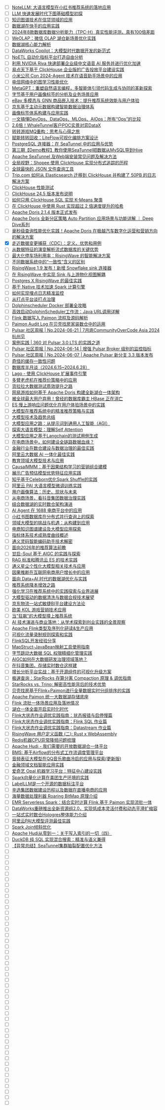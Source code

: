 - [ ] [NoteLLM: 大语言模型在小红书推荐系统的落地应用](https://mp.weixin.qq.com/s/j3cV3OqQrJxLfLWDC89qBA)
- [ ] [LLM 快速发展时代下图基础模型初探](https://mp.weixin.qq.com/s/B62GXESrTQTz7g59WOPjSQ)
- [ ] [知识图谱技术在信贷领域的应用](https://mp.weixin.qq.com/s/9ib_MraX0-UsC-tlclJ8vg)
- [ ] [数据湖在快手的应用实践](https://mp.weixin.qq.com/s/DHNnMLs9wfKkFKIcpDZE4w)
- [ ] [2024年8款数据库数据分析能力（TPC-H）真实性能评测，真有100倍差距](https://mp.weixin.qq.com/s/3Mjn8UMz10KY1iXPlKqQ7w)
- [ ] [WeOLAP：微信 OLAP 湖仓新场景优化实践](https://mp.weixin.qq.com/s/4A3tX-_inReYIK4Y1w-w9w)
- [ ] [数据湖核心能力解析](https://mp.weixin.qq.com/s/JMaZGPDpQDvC1HMEy7S0_g)
- [ ] [DataWorks Copilot：大模型时代数据开发的新范式](https://mp.weixin.qq.com/s/kRRqEd_ZNX8FX6uiYUfgiA)
- [ ] [NoETL 自动化指标平台打造自由分析](https://mp.weixin.qq.com/s/8SdLDH74b-yl2NA0XPfhKQ)
- [ ] [利用 NVIDIA Riva 快速部署企业级中文语音 AI 服务并进行优化加速](https://mp.weixin.qq.com/s/S8LVupwWUqDvhqeOGgfi3A)
- [ ] [易点天下基于 ClickHouse 企业版的广告投放平台建设实践](https://mp.weixin.qq.com/s/OMrNkNsRbt4ZAUv7b_kPog)
- [ ] [小米公司 Con 2024-Agent 技术在语音助手场景中的应用](https://mp.weixin.qq.com/s/HDWd-VpbC9jdiNYCvMLTPA)
- [ ] [电信网络中的图学习性能优化](https://mp.weixin.qq.com/s/dUcPZqExORdSJygU-ug0YA)
- [ ] [MetaGPT：重塑自然语言编程，多智能体引领代码生成与协同的革新探索](https://mp.weixin.qq.com/s/Ny8I2ZTEoZb_69KS_QMuJQ)
- [ ] [字节基于用户画像标签的分析及业务场景应用](https://mp.weixin.qq.com/s/T7FkwKrhR7gGRaGuA-xOAg)
- [ ] [eBay 多模态与 GNN 商品嵌入技术：提升推荐系统效能与用户体验](https://mp.weixin.qq.com/s/x6qmjEoBs7g_uG05Y9B0mA)
- [ ] [京东基于主动元数据构建智能数据治理体系](https://mp.weixin.qq.com/s/ln5SuM_zrkbIrUqjFo3bDQ)
- [ ] [画像标签体系构建与应用实践](https://mp.weixin.qq.com/s/rUf8bhSsJV4aRbrA-B52xA)
- [ ] [一文搞懂DevOps、DataOps、MLOps、AIOps：所有“Ops”的比较](https://mp.weixin.qq.com/s/cNyjeSJzQdYFXMj_KQ6OXA)
- [ ] [2.6倍！WhaleTunnel客户POC实景对弈DataX](https://mp.weixin.qq.com/s/kp0H0CS5OFIm7WqGFEASDw)
- [ ] [转转游戏MQ重构：思考与心得之旅](https://mp.weixin.qq.com/s/bSFQVcLPFqOi5uKLxvAXUA)
- [ ] [赋能转转回收：LiteFlow可视化编排方案设计](https://mp.weixin.qq.com/s/Go6cDZvuvN-NH_gxcg77uw)
- [ ] [PostgreSQL 连接器：在 SeaTunnel 中的应用与优势](https://mp.weixin.qq.com/s/-qXuwib1Sm_9qwsX5uQIZg)
- [ ] [第三期【Demo教程】教你使用SeaTunnel把数据从MySQL导到Hive](https://mp.weixin.qq.com/s/z7PMH2D2wMpUEXPaF1m3Cw)
- [ ] [Apache SeaTunnel 及Web端安装常见问题及解决方法](https://mp.weixin.qq.com/s/N7M9bCxtZ_tb45IGfxqOjQ)
- [ ] [全局视野：Shopee 使用 ClickHouse 实现分布式追踪的历程](https://mp.weixin.qq.com/s/suTCx5c0ujXIWzAwuD5QiQ)
- [ ] [全球最快的 JSON 文件查询工具](https://mp.weixin.qq.com/s/QjqSsVjTlJwk7wSOZ62SwQ)
- [ ] [Trip.com 如何从 Elasticsearch 迁移到 ClickHouse 并构建了 50PB 的日志解决方案](https://mp.weixin.qq.com/s/qosGdlMJO_w2Ge3i0hdHlA)
- [ ] [ClickHouse 性能测试](https://mp.weixin.qq.com/s/K16eaRb6dKYmqxZU_2Kv2A)
- [ ] [ClickHouse 24.5 版本发布说明](https://mp.weixin.qq.com/s/1rB-F21Ax9kiUvWVDjb63w)
- [ ] [如何只用 ClickHouse SQL 实现 K-Means 聚类](https://mp.weixin.qq.com/s/3R_V1uFoyiNpYSrJ4-UhuQ)
- [ ] [在 ClickHouse 中使用 Rust 实现超过 2 倍速度提升的哈希](https://mp.weixin.qq.com/s/95FGZE63AM1ftp2jgyDfgw)
- [ ] [Apache Doris 2.1.4 版本正式发布](https://mp.weixin.qq.com/s/4viUeI1pWBCB6kO_dIy_DQ)
- [ ] [Apache Doris 全新分区策略 Auto Partition 应用场景与功能详解 ｜ Deep Dive系列](https://mp.weixin.qq.com/s/pVymtMS5bKTPnKyo-90qWg)
- [ ] [毫秒级查询性能优化实践！Apache Doris 在极越汽车数字化运营和营销方向的解决方案](https://mp.weixin.qq.com/s/fGyIKrtQ-N4x2wRiUvDK9g)
- [x] [走近数据变更捕获（CDC）：定义、优势和用例](https://smartsi.blog.csdn.net/article/details/140071310)
- [ ] [从数据特征的演变解析流式数据库的关键优势](https://mp.weixin.qq.com/s/54FKa8M66LBhqvT5Tsortg)
- [ ] [最大化停车场利用率：RisingWave 的智能解决方案](https://mp.weixin.qq.com/s/eNQ2CZkRfkCltoAwd1bdzg)
- [ ] [不同数据系统中的“一致性”含义的区别](https://mp.weixin.qq.com/s/hrbUratR8RAYJyqTtaRcYQ)
- [ ] [RisingWave 1.9 发布！新增 Snowflake sink 连接器](https://mp.weixin.qq.com/s/yjjfpwUTFBayJWTYmHhUYg)
- [ ] [在 RisingWave 中实现 Sink 与上游物化视图解耦](https://mp.weixin.qq.com/s/nxnBQvXTyVAhG34WwnDN6w)
- [ ] [Postgres X RisingWave 的最佳实践](https://mp.weixin.qq.com/s/wAX6myimHiSLDL5r0X9u0Q)
- [ ] [基于 Native 技术加速 Spark 计算引擎](https://mp.weixin.qq.com/s/xdO3sXkW4bJ7ykJRUkQIVw)
- [ ] [如何实现埋点日志精准监控](https://mp.weixin.qq.com/s/rPXTjd5bSVNusebJq7wBPg)
- [ ] [从打点平台谈打点治理](https://mp.weixin.qq.com/s/aSAoriqAbHal_jjZWFuoHQ)
- [ ] [Dolphinscheduler Docker 部署全攻略](https://mp.weixin.qq.com/s/GSv4q0myfCtBF611Vua4dA)
- [ ] [高效启动DolphinScheduler工作流：Java URL调用详解](https://mp.weixin.qq.com/s/cyiZgw0FFIkiM6n0tGQ9XA)
- [ ] [Flink 数据写入 Paimon 流程及源码解析](https://mp.weixin.qq.com/s/badeiuTFCpcNSmarCaSahw)
- [ ] [Paimon Audit Log 在贝壳找房家装数仓中的运用](https://mp.weixin.qq.com/s/OoFwRAlebWdo_QbOPKRwNA)
- [ ] [Pulsar 社区周报 | No.2024-06-21 | 7月底CommunityOverCode Asia 2024 杭州见](https://mp.weixin.qq.com/s/KFMFz60kMzW0d9hhkcy25Q)
- [ ] [案例实践 | 360 对 Pulsar 3.0 LTS 的实践之道](https://mp.weixin.qq.com/s/Wk2uLw_l5pEF5dTqZmzVQQ)
- [ ] [Pulsar 社区周报 | No.2024-06-14 | 增强 Pulsar Broker 级别的监控指标](https://mp.weixin.qq.com/s/W0aXdmDbHgdoxwm6B1icsg)
- [ ] [Pulsar 社区周报 | No.2024-06-07 | Apache Pulsar 新分支 3.3 版本发布](https://mp.weixin.qq.com/s/svxCG_cAqYJ8xXUdjmoXoQ)
- [ ] [奇怪的缓存一致性问题](https://mp.weixin.qq.com/s/la8YoEHd806Ovs-k1siLLg  )
- [ ] [数据库半月谈（2024.6.15~2024.6.28）](https://mp.weixin.qq.com/s/5DUNdqvIqOE860ZAlFEyRw)
- [ ] [Lago - 使用 ClickHouse 扩展事件引擎](https://mp.weixin.qq.com/s/kB75sDdKuCd1Pui7kjax2Q)
- [ ] [多臂老虎机在推荐价策略中的应用](https://mp.weixin.qq.com/s/ZCJOWAwS2XepQwAH9Ttqsw)
- [ ] [货拉拉大数据测试质效提升之路](https://mp.weixin.qq.com/s/Bw1dQAr2u-eQtjc2IPQSVw)
- [ ] [网易游戏如何基于 Apache Doris 构建全新湖仓一体架构](https://mp.weixin.qq.com/s/ZJ3_ihETcxvkNunoRZd8vA)
- [ ] [被全球最大用户弃用！曾经的数据库霸主 HBase 正在消亡](https://mp.weixin.qq.com/s/8T-npUFgZyS4dNm_EU3_5Q)
- [ ] [ES 慢上游响应问题优化在用户体验场景中的实践](https://mp.weixin.qq.com/s/L_inW26azHHmp7n3WVBrZg)
- [ ] [大模型在推荐系统中的精准推荐策略与实践](https://mp.weixin.qq.com/s/jCadnLzlG5QeGq-VEJ1EZA)
- [ ] [大模型技术及趋势总结](https://mp.weixin.qq.com/s/0RWIjzcB7dWhxrokWBJkdA)
- [ ] [大模型应用之路：从提示词到通用人工智能（AGI）](https://mp.weixin.qq.com/s/CQ9IslX9F6mE18V2X-2w1A)
- [ ] [探索大语言模型：理解Self Attention](https://mp.weixin.qq.com/s/GFcY9TFshk_G6MLo1dRD8wss)
- [ ] [大模型应用之基于Langchain的测试用例生成](https://mp.weixin.qq.com/s/Qq3ofWd6etKHEfejmY8wjg)
- [ ] [在电商场景中，如何建设全链路数据血缘？](https://mp.weixin.qq.com/s/z53zdzaL-Q8Zx7Kn4m-nVw)
- [ ] [金融行业在数仓建设与数据治理的最佳实践](https://mp.weixin.qq.com/s/7gyHOx1OreCFJlmnI5LYbA )
- [ ] [阿里云大数据 AI 一体化最佳实践](https://mp.weixin.qq.com/s/r_St9mUDASWESKIC3C372w)
- [ ] [教育领域大模型技术与应用](https://mp.weixin.qq.com/s/ss_wDcRKORhX-9vEhyWt7w)
- [ ] [CausalMMM：基于因果结构学习的营销组合建模](https://mp.weixin.qq.com/s/_Ln0Up5dukwXPWYQdLwMSQ)
- [ ] [展示广告预估模型优势特征应用实践](https://mp.weixin.qq.com/s/5WDz015M3wY0ovdWqIHm7w)
- [ ] [知乎基于Celeborn优化Spark Shuffle的实践](https://mp.weixin.qq.com/s/3Bk2Pk01Q_MtMGdv9BWBvA)
- [ ] [阿里云 PAI 大语言模型微调训练实践](https://mp.weixin.qq.com/s/dNoxNCRQGe7d8_GbuF-P5g)
- [ ] [用户画像算法：历史、现状与未来](https://mp.weixin.qq.com/s/YO028TBoOBWU9H3Z-1XQMQ)
- [ ] [从电商场景，看抖音集团数据治理实践](https://mp.weixin.qq.com/s/j2fir1BjgITTt5pJ1m6piA)
- [ ] [结合数据湖的实时数仓架构演进](https://mp.weixin.qq.com/s/e66x-S62Y03Y9w-hLsMq1A)
- [ ] [AI Agent 在 1688 电商平台中的应用](https://mp.weixin.qq.com/s/dSfL6ZOXOoiUODS_PKH1RA)
- [ ] [小红书图数据库在分布式并行查询上的探索](https://mp.weixin.qq.com/s/s4puSBg5wEPZ0LbB8cbuzg)
- [ ] [领域大模型的挑战与机遇：从构建到应用](https://mp.weixin.qq.com/s/fYqwr8l684j4P7eg8Eo7uA)
- [ ] [电商知识图谱建设及大模型应用探索](https://mp.weixin.qq.com/s/7FFB6bm3RIU3LrdCqsiGnA)
- [ ] [指标体系技术成熟度曲线概述](https://mp.weixin.qq.com/s/0lDY_PTlkvsyVEEPekoooA)
- [ ] [通义灵码智能编码助手技术解密](https://mp.weixin.qq.com/s/5hUT92Ir7q_2lCZ0M8CItQ)
- [ ] [面向2026年的推荐算法前瞻](https://mp.weixin.qq.com/s/MjfLoMH8cI92ahOsO9ObwQ)
- [ ] [甘启-Soul 基于 AIGC 的实践与探索](https://mp.weixin.qq.com/s/MlrDKgpE0HrhmmvYQEXasA)
- [ ] [RAG 标准和腾讯云 ES 的技术实践](https://mp.weixin.qq.com/s/mY2KgCon6T7_OsJThVerRA)
- [ ] [通义星尘个性化大模型相关技术与应用](https://mp.weixin.qq.com/s/LcGiFcQnNbZ4xySjX09rgw)
- [ ] [因果推断在互联网电商用户增长中的应用](https://mp.weixin.qq.com/s/DhpQF4zqPQeVGG5v4ggvkg)
- [ ] [面向 Data+AI 时代的数据湖优化与实践](https://mp.weixin.qq.com/s/DOKOSJScmTJryR9IMG04tA)
- [ ] [推荐系统降本增效之路](https://mp.weixin.qq.com/s/F-GkWYTPli02VD_pc8JXTA)
- [ ] [强化学习在推荐系统中的实践探索与业界进展](https://mp.weixin.qq.com/s/MUrGSgQTmp1ELUDJwrSujw)
- [ ] [大模型驱动的数据清洗与数据合规技术展望](https://mp.weixin.qq.com/s/kQ5mLOEosCdOyET3n-XMHw)
- [ ] [京东物流一站式敏捷BI平台建设方法论](https://mp.weixin.qq.com/s/DEHztf8nWyH60bZPO66wSg)
- [ ] [欧美 KOL 游戏营销技术应用](https://mp.weixin.qq.com/s/Gjremw6ipZsBs3UYYD_oqQ)
- [ ] [当"狂飙"的大模型撞上推荐系统](https://mp.weixin.qq.com/s/hQ5MYFxdKA4dgXetFEc_Bg)
- [ ] [AI 技术演进与商业落地：从学术探索到创业实践的全景观察](https://mp.weixin.qq.com/s/pnoTudZ514J41Xa6RVNlBg)
- [ ] [Apache Flink类型及序列化研读&生产应用](https://mp.weixin.qq.com/s/LM_A69-CqUf3qiBxa3DP6w)
- [ ] [可视化流量录制规则探索和实践](https://mp.weixin.qq.com/s/8I-o3aPc6uJ9BRPwPIfQNw)
- [ ] [FlinkSQL开发经验分享](https://mp.weixin.qq.com/s/1y1RQDEpwhIXJ3ssmIrK_A)
- [ ] [MapStruct-JavaBean映射工具使用指南](https://mp.weixin.qq.com/s/tfIJr1Nm4EAf8UC7nIocCg)
- [ ] [字节跳动大数据 SQL 权限精细化管理实践](https://mp.weixin.qq.com/s/-y6ZfjyWns8wz4-drZhH2A)
- [ ] [AIGC如何在大数据研发治理领域落地？](https://mp.weixin.qq.com/s/8I0JljAwt2gFOoLkAftkog)
- [ ] [在抖音集团，存储实时数仓这样建](https://mp.weixin.qq.com/s/tdx4m2eN1uWLjjSau-5rAg)
- [ ] [增长分析平台实战：基于开源组件的可视化升级方案](https://mp.weixin.qq.com/s/mxsoXV7EZCPOLQhNpHMZlA)
- [ ] [极速查询：StarRocks 存算分离 Compaction 原理 & 调优指南](https://mp.weixin.qq.com/s/MEGCz1fdfkb_U2dmEyS2wA)
- [ ] [StarRocks vs. Trino: 解密高性能背后的技术优势](https://mp.weixin.qq.com/s/kEqyRO_aOnOnsROXllwA2g)
- [ ] [贝壳找房基于Flink+Paimon进行全量数据实时分组排序的实践](https://mp.weixin.qq.com/s/TQznutK_xC_983qL66WsDw)
- [ ] [Apache Paimon 统一大数据湖存储底座](https://mp.weixin.qq.com/s/0LCQaKGnPtphIRk-qixZXw)
- [ ] [Flink 流批一体场景应用及落地情况](https://mp.weixin.qq.com/s/6KJiXH-1fXbxpvJtKHGcuQ)
- [ ] [湖仓一体全面开启实时化时代](https://mp.weixin.qq.com/s/4nBk1eaCvciVWFtoifwJCQ)
- [ ] [Flink⼤状态作业调优实践指南：状态报错与启停慢篇](https://mp.weixin.qq.com/s/xhG2GUUPcgYTQprKuTa1gg)
- [ ] [Flink⼤状态作业调优实践指南：Flink SQL 作业篇](https://mp.weixin.qq.com/s/r0IUayyOPj30ggfCFXezZg)
- [ ] [Flink⼤状态作业调优实践指南：Datastream 作业篇](https://mp.weixin.qq.com/s/JkrPIKq4Cp3SfSjc-QYFxw)
- [ ] [RisingWave 用户定义函数 (二): Rust x WebAssembly](https://mp.weixin.qq.com/s/6MUrgaVs0-85R2kfLSKFsA)
- [ ] [Redis机器CPU异常降频问题梳理](https://mp.weixin.qq.com/s/s98d9KL2t7PkZJLFqqQjFA)
- [ ] [Apache Hudi - 我们需要的开放数据湖仓一体平台](https://mp.weixin.qq.com/s/Ath9Z_EK_tslURnjFYRAqA)
- [ ] [BMS: 基于Airflow的分布式工作流调度管理平台](https://mp.weixin.qq.com/s/M6H9CE-dj8nWxT3DxghmSQ)
- [ ] [音频表征大模型在QQ音乐歌曲冷启的应用与探索(更新版)](https://mp.weixin.qq.com/s/xErp5lbsDWwCtRD8BUWuZwss)
- [ ] [金融领域文档智能应用实践](https://mp.weixin.qq.com/s/0RefmXG-cxmcdxTug6Un5g)
- [ ] [爱奇艺 Opal 机器学习平台：特征中心建设实践](https://mp.weixin.qq.com/s/68x3hr1WlnziVIE93Sia4g)
- [ ] [Spark向量化计算在美团生产环境的实践](https://mp.weixin.qq.com/s/VvmhQi8YMsm0P5xYoiGEZQ)
- [ ] [LabelLLM是一个开源的数据标注平台](https://mp.weixin.qq.com/s/qdedxokKkTkQeqHjF5DVzg)
- [ ] [辛选集团数据建设历程以及数据在直播电商的应用](https://mp.weixin.qq.com/s/mJICOkRBLWiwR3lilvfxSQ)
- [ ] [海量数据处理利器 Roaring BitMap 原理介绍](https://mp.weixin.qq.com/s/aNHXKHNViWchWKcyRxjOIg)
- [ ] [EMR Serverless Spark：结合实时计算 Flink 基于 Paimon 实现流批一体](https://mp.weixin.qq.com/s/9dBnUp8fnmlcyc_2SXTB5Q)
- [ ] [DataWorks重磅推出全新资源组2.0，实现低成本灵活付费和动态平滑扩缩容](https://mp.weixin.qq.com/s/mL2Pxgh6sEOb6VWW9Ct01Q)
- [ ] [一站式实时数仓Hologres整体能力介绍](https://mp.weixin.qq.com/s/BFm9NK766KbfIlAh5NS2Mg)
- [ ] [阿里云PAI大模型评测最佳实践](https://mp.weixin.qq.com/s/PhupzYzfOMESIiPDT7JJFA)
- [ ] [Spark Join倾斜优化](https://mp.weixin.qq.com/s/jSqoHKVMepY3VPmlRRTIDw)
- [ ] [Apache Hudi从零到一：关于写入索引的一切（四）](https://mp.weixin.qq.com/s/qypw1BFhi_X19xI-Jn1n1A)
- [ ] [DuckDB 纯 SQL 实现混合搜索：精准与语义兼得](https://mp.weixin.qq.com/s/gSMUzIGCe8Vxlc5NPzMSbw)
- [ ] [【异常总结】SeaTunnel集群脑裂配置优化方法](https://mp.weixin.qq.com/s/eqEHPw8qaq2kidEm5Dyl2A)
- [ ] []()
- [ ] []()
- [ ] []()
- [ ] []()
- [ ] []()
- [ ] []()
- [ ] []()
- [ ] []()
- [ ] []()
- [ ] []()
- [ ] []()
- [ ] []()
- [ ] []()
- [ ] []()
- [ ] []()
- [ ] []()
- [ ] []()
- [ ] []()
- [ ] []()
- [ ] []()
- [ ] []()
- [ ] []()
- [ ] []()
- [ ] []()
- [ ] []()
- [ ] []()
- [ ] []()
- [ ] []()
- [ ] []()
- [ ] []()
- [ ] []()
- [ ] []()
- [ ] []()
- [ ] []()
- [ ] []()
- [ ] []()
- [ ] []()
- [ ] []()
- [ ] []()
- [ ] []()
- [ ] []()
- [ ] []()
- [ ] []()
- [ ] []()
- [ ] []()
- [ ] []()
